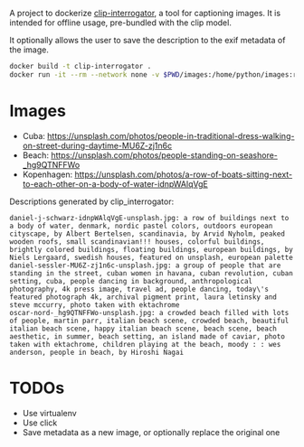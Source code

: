 A project to dockerize [clip-interrogator](https://github.com/pharmapsychotic/clip-interrogator), a tool for captioning images.
It is intended for offline usage, pre-bundled with the clip model.

It optionally allows the user to save the description to the exif metadata of the image.

```bash
docker build -t clip-interrogator .
docker run -it --rm --network none -v $PWD/images:/home/python/images:ro clip-interrogator "./images/**/*.*"
```

# Images

- Cuba: https://unsplash.com/photos/people-in-traditional-dress-walking-on-street-during-daytime-MU6Z-zj1n6c
- Beach: https://unsplash.com/photos/people-standing-on-seashore-_hg9QTNFFWo
- Kopenhagen: https://unsplash.com/photos/a-row-of-boats-sitting-next-to-each-other-on-a-body-of-water-idnpWAlqVgE

Descriptions generated by clip_interrogator:

```
daniel-j-schwarz-idnpWAlqVgE-unsplash.jpg: a row of buildings next to a body of water, denmark, nordic pastel colors, outdoors european cityscape, by Albert Bertelsen, scandinavia, by Arvid Nyholm, peaked wooden roofs, small scandinavian!!! houses, colorful buildings, brightly colored buildings, floating buildings, european buildings, by Niels Lergaard, swedish houses, featured on unsplash, european palette
daniel-sessler-MU6Z-zj1n6c-unsplash.jpg: a group of people that are standing in the street, cuban women in havana, cuban revolution, cuban setting, cuba, people dancing in background, anthropological photography, 4k press image, travel ad, people dancing, today\'s featured photograph 4k, archival pigment print, laura letinsky and steve mccurry, photo taken with ektachrome
oscar-nord-_hg9QTNFFWo-unsplash.jpg: a crowded beach filled with lots of people, martin parr, italian beach scene, crowded beach, beautiful italian beach scene, happy italian beach scene, beach scene, beach aesthetic, in summer, beach setting, an island made of caviar, photo taken with ektachrome, children playing at the beach, moody : : wes anderson, people in beach, by Hiroshi Nagai
```

# TODOs

- Use virtualenv
- Use click
- Save metadata as a new image, or optionally replace the original one
